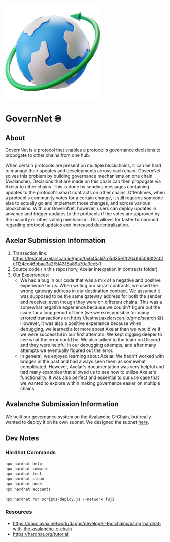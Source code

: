 <img src="./icon.png" width="300">

# GovernNet 🌐

## About
GovernNet is a protocol that enables a protocol's governance decisions to propogate to other chains from one hub.

When certain protocols are present on multiple blockchains, it can be hard to manage their updates and developments across each chain. GovernNet solves this problem by building governance mechanisms on one chain (Avalanche). Decisions that are made on this chain can then propogate via Axelar to other chains. This is done by sending messages containing updates to the protocol's smart contracts on other chains. Oftentimes, when a protocol's community votes for a certain change, it still requires someone else to actually go and implement those changes, and across various blockchains. With our GovernNet, however, users can deploy updates in advance and trigger updates to the protocols if the votes are approved by the majority or other voting mechanism. This allows for faster turnaround regarding protocol updates and increased decentralization.


## Axelar Submission Information
1. Transaction link: https://testnet.axelarscan.io/gmp/0x645a67b15d35e1ff26a865098f2c01ef124cc46bbaa3a2f5f4318a89a70a3ce5:1
2. Source code (in this repository, Axelar integration in contracts folder)
3. Our Experiences:
    - We had a bug in our code that was a mix of a negative and positive experience for us. When writing our smart contracts, we used the wrong gateway address in our destination contract. We assumed it was supposed to be the same gateway address for both the sender and receiver, even though they were on different chains. This was a somewhat negative experience because we couldn't figure out the issue for a long period of time (we were responsible for many errored transactions on https://testnet.axelarscan.io/gmp/search 😅). However, it was also a positive experience because when debugging, we learned a lot more about Axelar than we would've if we were successful in our first attempts. We kept digging deeper to see what the error could be. We also talked to the team on Discord and they were helpful in our debugging attempts, and after many attempts we eventually figured out the error.
    - In general, we enjoyed learning about Axelar. We hadn't worked with bridges in the past and had always seen them as somewhat complicated. However, Axelar's documentation was very helpful and had many examples that allowed us to see how to utilize Axelar's functionality. It was also perfect and essential to our use case that we wanted to explore within making governance easier on multiple chains.

## Avalanche Submission Information
We built our governance system on the Avalanche C-Chain, but really wanted to deploy it on its own subnet. We designed the subnet [here](./avalanche_subnet/spec.md).

## Dev Notes

### Hardhat Commands
```
npx hardhat help
npx hardhat compile
npx hardhat test
npx hardhat clean
npx hardhat node
npx hardhat accounts

npx hardhat run scripts/deploy.js --network fuji
```

### Resources
- https://docs.avax.network/dapps/developer-toolchains/using-hardhat-with-the-avalanche-c-chain
- https://hardhat.org/tutorial
